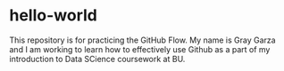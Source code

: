# hello-world
This repository is for practicing the GitHub Flow.
My name is Gray Garza and I am working to learn how to effectively use Github as a part of my introduction to Data SCience coursework at BU.
